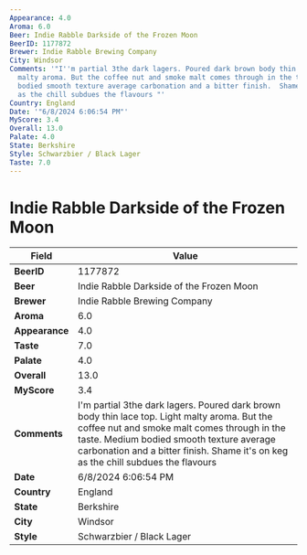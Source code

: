 ```yaml
---
Appearance: 4.0
Aroma: 6.0
Beer: Indie Rabble Darkside of the Frozen Moon
BeerID: 1177872
Brewer: Indie Rabble Brewing Company
City: Windsor
Comments: '"I''m partial 3the dark lagers. Poured dark brown body thin lace top.  Light
  malty aroma. But the coffee nut and smoke malt comes through in the taste. Medium
  bodied smooth texture average carbonation and a bitter finish.  Shame it''s on keg
  as the chill subdues the flavours "'
Country: England
Date: '"6/8/2024 6:06:54 PM"'
MyScore: 3.4
Overall: 13.0
Palate: 4.0
State: Berkshire
Style: Schwarzbier / Black Lager
Taste: 7.0
---
```


# Indie Rabble Darkside of the Frozen Moon

| Field         | Value |
|---------------|-------|
| **BeerID** | 1177872 |
| **Beer** | Indie Rabble Darkside of the Frozen Moon |
| **Brewer** | Indie Rabble Brewing Company |
| **Aroma** | 6.0 |
| **Appearance** | 4.0 |
| **Taste** | 7.0 |
| **Palate** | 4.0 |
| **Overall** | 13.0 |
| **MyScore** | 3.4 |
| **Comments** | I'm partial 3the dark lagers. Poured dark brown body thin lace top.  Light malty aroma. But the coffee nut and smoke malt comes through in the taste. Medium bodied smooth texture average carbonation and a bitter finish.  Shame it's on keg as the chill subdues the flavours  |
| **Date** | 6/8/2024 6:06:54 PM |
| **Country** | England |
| **State** | Berkshire |
| **City** | Windsor |
| **Style** | Schwarzbier / Black Lager |
